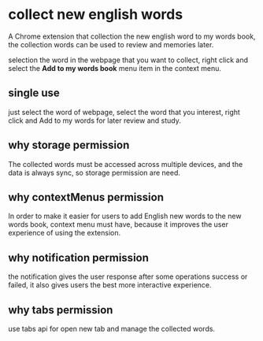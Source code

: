 # collect new english words

A Chrome extension that collection the new english word to my words book, the collection words can be used to review and
memories later.

selection the word in the webpage that you want to collect, right click and select the **Add to my words book** menu item in the context menu.


## single use 

just select the word of webpage, select the word that you interest, right click and Add to my words for later review and study.

## why storage permission

The collected words must be accessed across multiple devices, and the data is always sync, so storage permission are need.

## why contextMenus permission

In order to make it easier for users to add English new words to the new words book, context menu must have, because it improves the user experience of using the extension.

## why notification permission

the notification gives the user response after some operations success or failed, it also gives users the best more interactive experience.

## why tabs permission

use tabs api for open new tab and manage the collected words.
